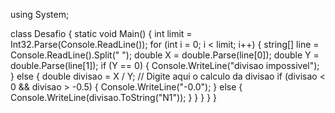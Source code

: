using System;

class Desafio {
    static void Main() {
        int limit = Int32.Parse(Console.ReadLine());
        for (int i = 0; i < limit; i++) 
        {
            string[] line = Console.ReadLine().Split(" ");
            double X = double.Parse(line[0]);
            double Y = double.Parse(line[1]);
            if (Y == 0) {
                Console.WriteLine("divisao impossivel");
            } else {
                double divisao = X / Y; // Digite aqui o calculo da divisao
                if (divisao < 0 && divisao > -0.5)
                {
                  Console.WriteLine("-0.0");
                }
                else
                {
                  Console.WriteLine(divisao.ToString("N1"));
                }
            }
        }
    }
}